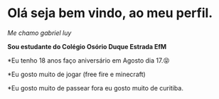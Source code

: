 # Olá seja bem vindo, ao meu perfil.
_Me chamo gabriel luy_

**Sou estudante do Colégio Osório Duque Estrada EfM**

*Eu tenho 18 anos faço aniversário em Agosto dia 17.😝

*Eu gosto muito de jogar (free fire e minecraft)

*Eu gosto muito de passear fora eu gosto muito de curitiba. 
